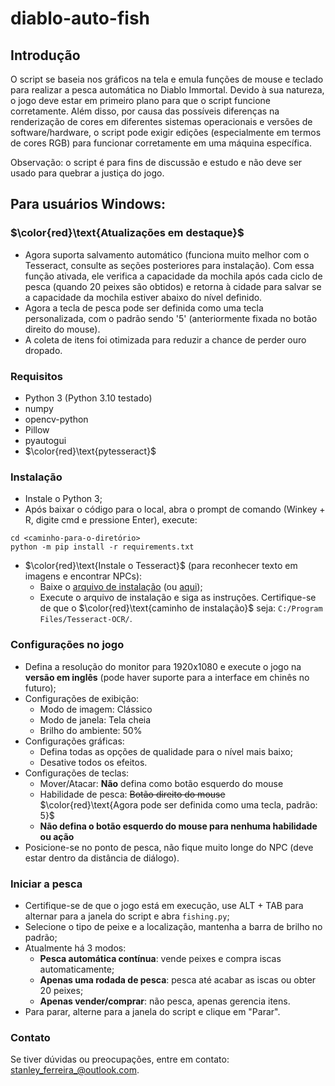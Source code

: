 # diablo-auto-fish

## Introdução

O script se baseia nos gráficos na tela e emula funções de mouse e teclado para realizar a pesca automática no Diablo Immortal. Devido à sua natureza, o jogo deve estar em primeiro plano para que o script funcione corretamente. Além disso, por causa das possíveis diferenças na renderização de cores em diferentes sistemas operacionais e versões de software/hardware, o script pode exigir edições (especialmente em termos de cores RGB) para funcionar corretamente em uma máquina específica.

Observação: o script é para fins de discussão e estudo e não deve ser usado para quebrar a justiça do jogo.

## Para usuários Windows:

### $\color{red}\text{Atualizações em destaque}$
- Agora suporta salvamento automático (funciona muito melhor com o Tesseract, consulte as seções posteriores para instalação). Com essa função ativada, ele verifica a capacidade da mochila após cada ciclo de pesca (quando 20 peixes são obtidos) e retorna à cidade para salvar se a capacidade da mochila estiver abaixo do nível definido.
- Agora a tecla de pesca pode ser definida como uma tecla personalizada, com o padrão sendo '5' (anteriormente fixada no botão direito do mouse).
- A coleta de itens foi otimizada para reduzir a chance de perder ouro dropado.

### Requisitos
- Python 3 (Python 3.10 testado)
- numpy
- opencv-python
- Pillow
- pyautogui
- $\color{red}\text{pytesseract}$

### Instalação
- Instale o Python 3;
- Após baixar o código para o local, abra o prompt de comando (Winkey + R, digite cmd e pressione Enter), execute:


```
cd <caminho-para-o-diretório>
python -m pip install -r requirements.txt
```

- $\color{red}\text{Instale o Tesseract}$ (para reconhecer texto em imagens e encontrar NPCs):
  - Baixe o [arquivo de instalação](https://digi.bib.uni-mannheim.de/tesseract/tesseract-ocr-w64-setup-5.3.1.20230401.exe) (ou [aqui](https://github.com/UB-Mannheim/tesseract/wiki));
  - Execute o arquivo de instalação e siga as instruções. Certifique-se de que o $\color{red}\text{caminho de instalação}$ seja: `C:/Program Files/Tesseract-OCR/`.

### Configurações no jogo
- Defina a resolução do monitor para 1920x1080 e execute o jogo na **versão em inglês** (pode haver suporte para a interface em chinês no futuro);
- Configurações de exibição:
  - Modo de imagem: Clássico
  - Modo de janela: Tela cheia
  - Brilho do ambiente: 50%
- Configurações gráficas:
  - Defina todas as opções de qualidade para o nível mais baixo;
  - Desative todos os efeitos.
- Configurações de teclas:
  - Mover/Atacar: **Não** defina como botão esquerdo do mouse
  - Habilidade de pesca: ~~Botão direito do mouse~~ $\color{red}\text{Agora pode ser definida como uma tecla, padrão: 5}$
  - **Não defina o botão esquerdo do mouse para nenhuma habilidade ou ação**
- Posicione-se no ponto de pesca, não fique muito longe do NPC (deve estar dentro da distância de diálogo).

### Iniciar a pesca
- Certifique-se de que o jogo está em execução, use ALT + TAB para alternar para a janela do script e abra `fishing.py`;
- Selecione o tipo de peixe e a localização, mantenha a barra de brilho no padrão;
- Atualmente há 3 modos:
  - **Pesca automática contínua**: vende peixes e compra iscas automaticamente;
  - **Apenas uma rodada de pesca**: pesca até acabar as iscas ou obter 20 peixes;
  - **Apenas vender/comprar**: não pesca, apenas gerencia itens.
- Para parar, alterne para a janela do script e clique em "Parar".

### Contato

Se tiver dúvidas ou preocupações, entre em contato: stanley_ferreira_@outlook.com.
